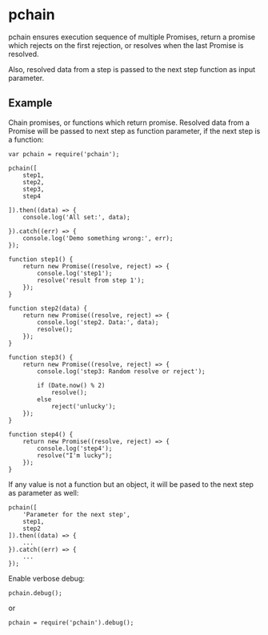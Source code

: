pchain
==========================

pchain ensures execution sequence of multiple Promises, return a promise which 
rejects on the first rejection, or resolves when the last Promise is resolved. 

Also, resolved data from a step is passed to the next step function as input parameter.

Example
------------------------------------------
Chain promises, or functions which return promise. Resolved data from a Promise will be passed to next step as function parameter, if the next step is a function:

    var pchain = require('pchain');

    pchain([
        step1,
        step2,
        step3,
        step4

    ]).then((data) => {
        console.log('All set:', data);
	  
    }).catch((err) => {
        console.log('Demo something wrong:', err);
    });
	
    function step1() {
        return new Promise((resolve, reject) => {
            console.log('step1');
            resolve('result from step 1');
        });
    }

    function step2(data) {
        return new Promise((resolve, reject) => {
            console.log('step2. Data:', data);
            resolve();
        });
    }

    function step3() {
        return new Promise((resolve, reject) => {
            console.log('step3: Random resolve or reject');
        
            if (Date.now() % 2)
                resolve();
            else
                reject('unlucky');
        });
    }

    function step4() {
        return new Promise((resolve, reject) => {
            console.log('step4');
            resolve("I'm lucky");
        });
    }


  
If any value is not a function but an object, it will be pased to the next step as parameter as well:

    pchain([
		'Parameter for the next step',
        step1,
        step2
    ]).then((data) => {
        ...
    }).catch((err) => {
        ...
    });
  

Enable verbose debug:

	pchain.debug();
	
or

	pchain = require('pchain').debug();
